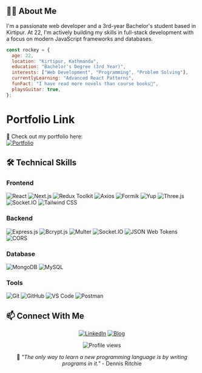 ## 👨‍💻 About Me
I'm a passionate web developer and a 3rd-year Bachelor's student based in Kirtipur. At 22, I'm actively building my skills in full-stack development with a focus on modern JavaScript frameworks and databases.
```javascript
const rockey = {
  age: 22,
  location: "Kirtipur, Kathmandu",
  education: "Bachelor's Degree (3rd Year)",
  interests: ["Web Development", "Programming", "Problem Solving"],
  currentlyLearning: "Advanced React Patterns",
  funFact: "I have read more novels than course books📖",
  playsGuitar: true,
};
```
# Portfolio Link

🚀 Check out my portfolio here:  
[![Portfolio](https://img.shields.io/badge/My%20Portfolio-Three.js%20Projects-blue?style=for-the-badge&logo=vercel)](https://threejs-git-main-rokceys-projects.vercel.app/)


  <h2>🛠️ Technical Skills</h2>
  
### Frontend
![React](https://img.shields.io/badge/-React-61DAFB?style=flat-square&logo=react&logoColor=black) 
![Next.js](https://img.shields.io/badge/-Next.js-000000?style=flat-square&logo=nextdotjs&logoColor=white) 
![Redux Toolkit](https://img.shields.io/badge/-Redux%20Toolkit-764ABC?style=flat-square&logo=redux&logoColor=white) 
![Axios](https://img.shields.io/badge/-Axios-5A29E4?style=flat-square&logo=axios&logoColor=white) 
![Formik](https://img.shields.io/badge/-Formik-000000?style=flat-square&logo=formik&logoColor=white) 
![Yup](https://img.shields.io/badge/-Yup-6DB33F?style=flat-square&logo=yup&logoColor=white)
![Three.js](https://img.shields.io/badge/-Three.js-000000?style=flat-square&logo=three.js&logoColor=white)
![Socket.IO](https://img.shields.io/badge/-Socket.IO-010101?style=flat-square&logo=socket.io&logoColor=white)
![Tailwind CSS](https://img.shields.io/badge/-Tailwind%20CSS-38B2AC?style=flat-square&logo=tailwind-css&logoColor=white)
### Backend
![Express.js](https://img.shields.io/badge/-Express.js-000000?style=flat-square&logo=express&logoColor=white) 
![Bcrypt.js](https://img.shields.io/badge/-Bcrypt.js-2A2A2A?style=flat-square&logoColor=white) 
![Multer](https://img.shields.io/badge/-Multer-F05032?style=flat-square&logoColor=white) 
![Socket.IO](https://img.shields.io/badge/-Socket.IO-010101?style=flat-square&logo=socket.io&logoColor=white)
![JSON Web Tokens](https://img.shields.io/badge/-JWT-000000?style=flat-square&logo=jsonwebtokens&logoColor=white)
![CORS](https://img.shields.io/badge/-CORS-1E90FF?style=flat-square&logo=internetexplorer&logoColor=white)

### Database
![MongoDB](https://img.shields.io/badge/-MongoDB-47A248?style=flat-square&logo=mongodb&logoColor=white) 
![MySQL](https://img.shields.io/badge/-MySQL-4479A1?style=flat-square&logo=mysql&logoColor=white)
### Tools
![Git](https://img.shields.io/badge/-Git-F05032?style=flat-square&logo=git&logoColor=white) 
![GitHub](https://img.shields.io/badge/-GitHub-181717?style=flat-square&logo=github&logoColor=white) 
![VS Code](https://img.shields.io/badge/-VS%20Code-007ACC?style=flat-square&logo=visual-studio-code&logoColor=white) 
![Postman](https://img.shields.io/badge/-Postman-FF6C37?style=flat-square&logo=postman&logoColor=white) 


## 📫 Connect With Me

<div align="center">

[![LinkedIn](https://img.shields.io/badge/LinkedIn-0077B5?style=for-the-badge&logo=linkedin&logoColor=white)](https://www.linkedin.com/in/rockey-rai-669310305/)
[![Blog](https://img.shields.io/badge/Blog-FF5722?style=for-the-badge&logo=blogger&logoColor=white)](https://medium.com/@rockeyrai234)

</div>

<div align="center">
  <img src="https://komarev.com/ghpvc/?username=rockeychamlingrai&color=blueviolet&style=flat-square" alt="Profile views" />
  <p>💬 <i>"The only way to learn a new programming language is by writing programs in it."</i> - Dennis Ritchie</p>
</div>
